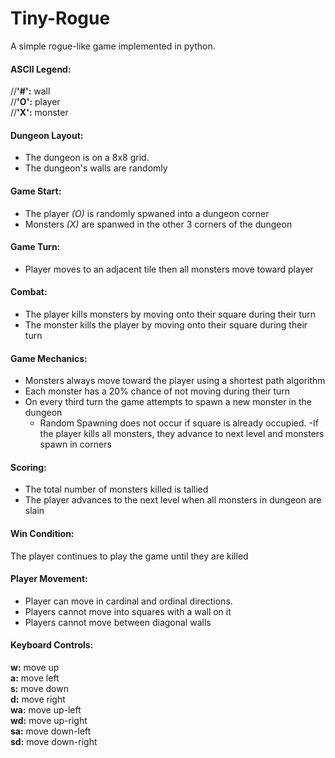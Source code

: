 # Tiny-Rogue
A simple rogue-like game implemented in python.

#### ASCII Legend:
//**'#':** wall <br />
//**'O':** player <br />
//**'X':** monster <br />


#### Dungeon Layout:
- The dungeon is on a 8x8 grid.
- The dungeon's walls are randomly 

#### Game Start:
- The player *(O)* is randomly spwaned into a dungeon corner
- Monsters *(X)* are spanwed in the other 3 corners of the dungeon 

#### Game Turn:
- Player moves to an adjacent tile then all monsters move toward player

#### Combat:
- The player kills monsters by moving onto their square during their turn
- The monster kills the player by moving onto their square during their turn

#### Game Mechanics:
- Monsters always move toward the player using a shortest path algorithm
- Each monster has a 20% chance of not moving during their turn
- On every third turn the game attempts to spawn a new monster in the dungeon
	+ Random Spawning does not occur if square is already occupied.
-If the player kills all monsters, they advance to next level and monsters spawn in corners

#### Scoring:
- The total number of monsters killed is tallied
- The player advances to the next level when all monsters in dungeon are slain

#### Win Condition:
The player continues to play the game until they are killed

#### Player Movement:
- Player can move in cardinal and ordinal directions.
- Players cannot move into squares with a wall on it
- Players cannot move between diagonal walls

#### Keyboard Controls:
**w:** move up <br />
**a:** move left <br />
**s:** move down <br />
**d:** move right <br />
**wa:** move up-left <br />
**wd:** move up-right <br />
**sa:** move down-left <br />
**sd:** move down-right <br />